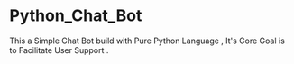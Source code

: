 # Python_Chat_Bot
This a Simple Chat Bot build with Pure Python Language , It's Core Goal is to Facilitate User Support .
